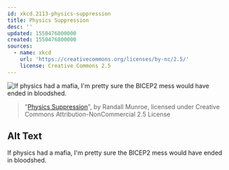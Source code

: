 ```yaml
---
id: xkcd.2113-physics-suppression
title: Physics Suppression
desc: ''
updated: 1550476800000
created: 1550476800000
sources:
  - name: xkcd
    url: 'https://creativecommons.org/licenses/by-nc/2.5/'
    license: Creative Commons 2.5
---
```

![If physics had a mafia, I'm pretty sure the BICEP2 mess would have ended in bloodshed.](https://imgs.xkcd.com/comics/physics_suppression.png)
> "[Physics Suppression](https://xkcd.com/2113/)", by Randall Munroe, licensed under Creative Commons Attribution-NonCommercial 2.5 License

## Alt Text
If physics had a mafia, I'm pretty sure the BICEP2 mess would have ended in bloodshed.
